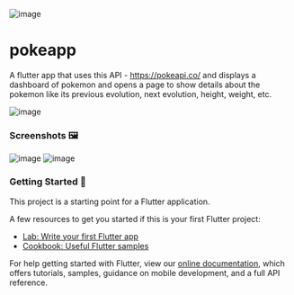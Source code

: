 ![image](https://user-images.githubusercontent.com/75015574/156382923-12f927cf-269d-4ec1-9caf-f9bcf37b485b.png)

# pokeapp

A flutter app that uses this API - https://pokeapi.co/ and displays a dashboard of pokemon and opens a page to show details about the pokemon like its previous evolution, next evolution, height, weight, etc. 

![image](https://user-images.githubusercontent.com/75015574/156382511-967793e8-1340-48ed-ae9a-82ab73153824.png)


### Screenshots 🖼️

![image](https://user-images.githubusercontent.com/75015574/156568555-4a7dabeb-a8d5-410d-87e5-d0fe8ed3f57b.png)
![image](https://user-images.githubusercontent.com/75015574/156568592-38423125-cd08-40a2-85d6-718f65ed8320.png)




### Getting Started 🔧

This project is a starting point for a Flutter application.

A few resources to get you started if this is your first Flutter project:

- [Lab: Write your first Flutter app](https://flutter.dev/docs/get-started/codelab)
- [Cookbook: Useful Flutter samples](https://flutter.dev/docs/cookbook)

For help getting started with Flutter, view our
[online documentation](https://flutter.dev/docs), which offers tutorials,
samples, guidance on mobile development, and a full API reference.
